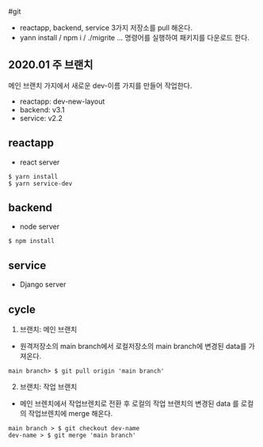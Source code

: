 #git
* reactapp, backend, service  3가지 저장소를 pull 해온다.
* yann install / npm i / ./migrite ... 명령어를 실행하여 패키지를 다운로드 한다.

## 2020.01 주 브랜치
메인 브랜치 가지에서 새로운 dev-이름 가지를 만들어 작업한다. 
* reactapp: dev-new-layout
* backend: v3.1
* service: v2.2

## reactapp
* react server
```
$ yarn install
$ yarn service-dev
```

## backend
* node server
```shell script
$ npm install
```

## service
* Django server

## cycle
1. 브랜치: 메인 브랜치
* 원격저장소의 main branch에서 로컬저장소의 main branch에 변경된 data를 가져온다.
```shell script
main branch> $ git pull origin 'main branch'
```  
2. 브랜치: 작업 브랜치
* 메인 브렌치에서 작업브렌치로 전환 후 로컬의 작업 브랜치의 변경된 data 를 로컬의 작업브렌치에 merge 해온다.
```shell script
main branch > $ git checkout dev-name
dev-name > $ git merge 'main branch'
```